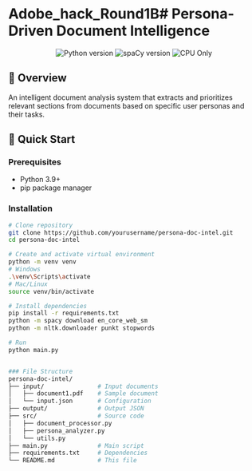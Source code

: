 # Adobe_hack_Round1B# Persona-Driven Document Intelligence

<div align="center">
  <img src="https://img.shields.io/badge/Python-3.9+-blue.svg" alt="Python version">
  <img src="https://img.shields.io/badge/spaCy-3.6+-orange.svg" alt="spaCy version">
  <img src="https://img.shields.io/badge/CPU%20Only-✓-green.svg" alt="CPU Only">
</div>

## 📌 Overview

An intelligent document analysis system that extracts and prioritizes relevant sections from documents based on specific user personas and their tasks.

## 🚀 Quick Start

### Prerequisites
- Python 3.9+
- pip package manager

### Installation

```bash
# Clone repository
git clone https://github.com/yourusername/persona-doc-intel.git
cd persona-doc-intel

# Create and activate virtual environment
python -m venv venv
# Windows
.\venv\Scripts\activate
# Mac/Linux
source venv/bin/activate

# Install dependencies
pip install -r requirements.txt
python -m spacy download en_core_web_sm
python -m nltk.downloader punkt stopwords

# Run 
python main.py


### File Structure
persona-doc-intel/
├── input/               # Input documents
│   ├── document1.pdf    # Sample document
│   └── input.json       # Configuration
├── output/              # Output JSON
├── src/                 # Source code
│   ├── document_processor.py
│   ├── persona_analyzer.py
│   └── utils.py
├── main.py              # Main script
├── requirements.txt     # Dependencies
└── README.md            # This file